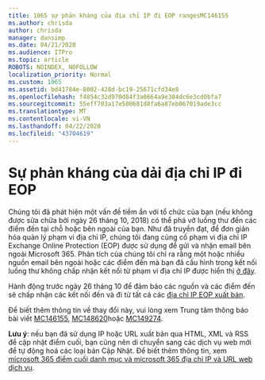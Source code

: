 ```yaml
---
title: 1065 sự phản kháng của địa chỉ IP đi EOP rangesMC146155
ms.author: chrisda
author: chrisda
manager: dansimp
ms.date: 04/21/2020
ms.audience: ITPro
ms.topic: article
ROBOTS: NOINDEX, NOFOLLOW
localization_priority: Normal
ms.custom: 1065
ms.assetid: bd41784e-8002-428d-bc19-25671cfd34e8
ms.openlocfilehash: f4854c32d970d84f3a0664a9e384dc6e3cd0bfa7
ms.sourcegitcommit: 55eff703a17e500681d8fa6a87eb067019ade3cc
ms.translationtype: MT
ms.contentlocale: vi-VN
ms.lasthandoff: 04/22/2020
ms.locfileid: "43704619"
---
```

# <a name="deprecation-of-eop-outbound-ip-address-ranges"></a>Sự phản kháng của dải địa chỉ IP đi EOP

Chúng tôi đã phát hiện một vấn đề tiềm ẩn với tổ chức của bạn (nếu không được sửa chữa bởi ngày 26 tháng 10, 2018) có thể phá vỡ luồng thư đến các điểm đến tại chỗ hoặc bên ngoài của bạn. Như đã truyền đạt, để đơn giản hóa quản lý phạm vi địa chỉ IP, chúng tôi đang củng cố phạm vi địa chỉ IP Exchange Online Protection (EOP) được sử dụng để gửi và nhận email bên ngoài Microsoft 365. Phân tích của chúng tôi chỉ ra rằng một hoặc nhiều nguồn email bên ngoài hoặc các điểm đến mà bạn đã cấu hình trong kết nối luồng thư không chấp nhận kết nối từ phạm vi địa chỉ IP được hiển thị [ở đây](https://docs.microsoft.com/office365/SecurityCompliance/eop/exchange-online-protection-ip-addresses).

Hành động trước ngày 26 tháng 10 để đảm bảo các nguồn và các điểm đến sẽ chấp nhận các kết nối đến và đi từ tất cả các [địa chỉ IP EOP xuất bản](https://docs.microsoft.com/office365/SecurityCompliance/eop/exchange-online-protection-ip-addresses).

Để biết thêm thông tin về thay đổi này, vui lòng xem Trung tâm thông báo bài viết [MC146155](https://portal.office.com/AdminPortal/home?switchtomodern=true#/MessageCenter?id=MC146155), [MC148620](https://portal.office.com/AdminPortal/home?switchtomodern=true#/MessageCenter?id=MC148620)hoặc [MC149274](https://portal.office.com/AdminPortal/home?switchtomodern=true#/MessageCenter?id=MC149274).

**Lưu ý**: nếu bạn đã sử dụng IP hoặc URL xuất bản qua HTML, XML và RSS để cập nhật điểm cuối, bạn cũng nên di chuyển sang các dịch vụ web mới để tự động hoá các loại bản Cập Nhật. Để biết thêm thông tin, xem [microsoft 365 điểm cuối danh mục và microsoft 365 địa chỉ IP và URL web dịch vụ](https://techcommunity.microsoft.com/t5/Office-365-Blog/Announcing-Office-365-endpoint-categories-and-Office-365-IP/ba-p/177638).
